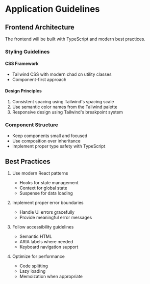 # Application Guidelines

## Frontend Architecture

The frontend will be built with TypeScript and modern best practices.

### Styling Guidelines

#### CSS Framework
- Tailwind CSS with modern chad cn utility classes
- Component-first approach

#### Design Principles
1. Consistent spacing using Tailwind's spacing scale
2. Use semantic color names from the Tailwind palette
3. Responsive design using Tailwind's breakpoint system

### Component Structure
- Keep components small and focused
- Use composition over inheritance
- Implement proper type safety with TypeScript

## Best Practices

1. Use modern React patterns
   - Hooks for state management
   - Context for global state
   - Suspense for data loading

2. Implement proper error boundaries
   - Handle UI errors gracefully
   - Provide meaningful error messages

3. Follow accessibility guidelines
   - Semantic HTML
   - ARIA labels where needed
   - Keyboard navigation support

4. Optimize for performance
   - Code splitting
   - Lazy loading
   - Memoization when appropriate